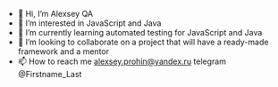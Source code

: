 - 👋 Hi, I’m Alexsey QA 
- 👀 I’m interested in JavaScript and Java
- 🌱 I’m currently learning automated testing for JavaScript and Java
- 💞️ I’m looking to collaborate on a project that will have a ready-made framework and a mentor
- 📫 How to reach me alexsey.prohin@yandex.ru
telegram @Firstname_Last

<!---
AlexseyProhin/AlexseyProhin is a ✨ special ✨ repository because its `README.md` (this file) appears on your GitHub profile.
You can click the Preview link to take a look at your changes.
--->
